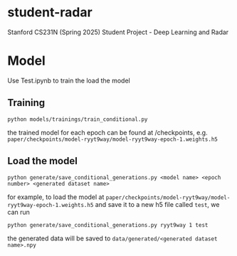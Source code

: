 # student-radar
 Stanford CS231N (Spring 2025) Student Project - Deep Learning and Radar

# Model
 Use Test.ipynb to train the load the model
## Training 
```
python models/trainings/train_conditional.py
```
the trained model for each epoch can be found at /checkpoints, e.g. `paper/checkpoints/model-ryyt9way/model-ryyt9way-epoch-1.weights.h5`
## Load the model
```
python generate/save_conditional_generations.py <model name> <epoch number> <generated dataset name>
```
for example, to load the model at `paper/checkpoints/model-ryyt9way/model-ryyt9way-epoch-1.weights.h5` and save it to a new h5 file called `test`, we can run
```
python generate/save_conditional_generations.py ryyt9way 1 test
```
the generated data will be saved to `data/generated/<generated dataset name>.npy`
